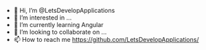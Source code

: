 - 👋 Hi, I’m @LetsDevelopApplications
- 👀 I’m interested in ...
- 🌱 I’m currently learning Angular
- 💞️ I’m looking to collaborate on ...
- 📫 How to reach me https://github.com/LetsDevelopApplications/

<!---
LetsDevelopApplications/LetsDevelopApplications is a ✨ special ✨ repository because its `README.md` (this file) appears on your GitHub profile.
You can click the Preview link to take a look at your changes.
--->
